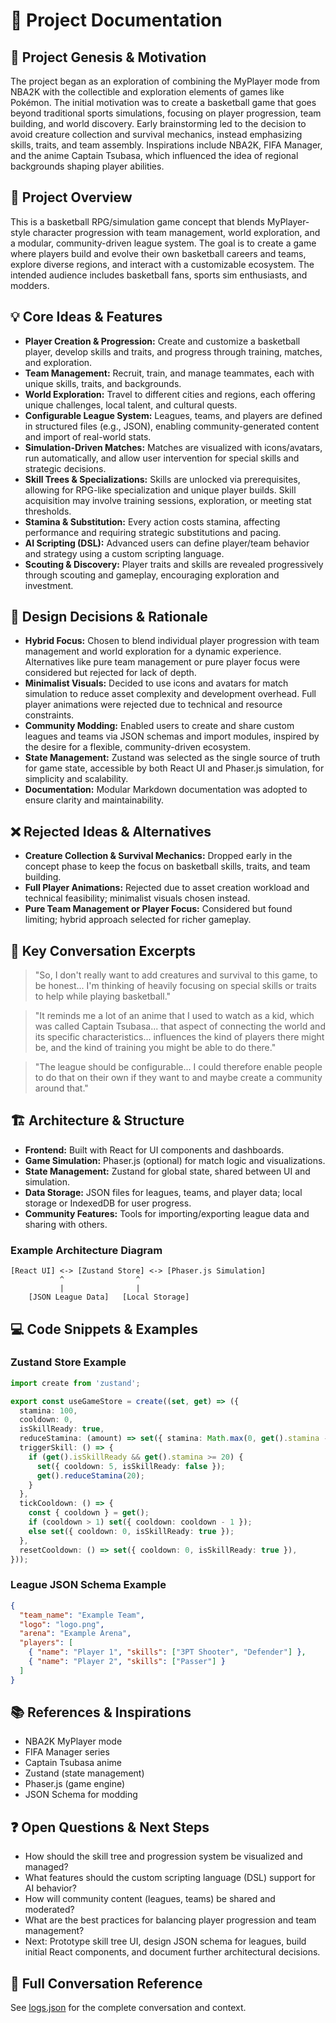 # 📝 Project Documentation

## 🚀 Project Genesis & Motivation
The project began as an exploration of combining the MyPlayer mode from NBA2K with the collectible and exploration elements of games like Pokémon. The initial motivation was to create a basketball game that goes beyond traditional sports simulations, focusing on player progression, team building, and world discovery. Early brainstorming led to the decision to avoid creature collection and survival mechanics, instead emphasizing skills, traits, and team assembly. Inspirations include NBA2K, FIFA Manager, and the anime Captain Tsubasa, which influenced the idea of regional backgrounds shaping player abilities.

## 🚀 Project Overview
This is a basketball RPG/simulation game concept that blends MyPlayer-style character progression with team management, world exploration, and a modular, community-driven league system. The goal is to create a game where players build and evolve their own basketball careers and teams, explore diverse regions, and interact with a customizable ecosystem. The intended audience includes basketball fans, sports sim enthusiasts, and modders.

## 💡 Core Ideas & Features
- **Player Creation & Progression:** Create and customize a basketball player, develop skills and traits, and progress through training, matches, and exploration.
- **Team Management:** Recruit, train, and manage teammates, each with unique skills, traits, and backgrounds.
- **World Exploration:** Travel to different cities and regions, each offering unique challenges, local talent, and cultural quests.
- **Configurable League System:** Leagues, teams, and players are defined in structured files (e.g., JSON), enabling community-generated content and import of real-world stats.
- **Simulation-Driven Matches:** Matches are visualized with icons/avatars, run automatically, and allow user intervention for special skills and strategic decisions.
- **Skill Trees & Specializations:** Skills are unlocked via prerequisites, allowing for RPG-like specialization and unique player builds. Skill acquisition may involve training sessions, exploration, or meeting stat thresholds.
- **Stamina & Substitution:** Every action costs stamina, affecting performance and requiring strategic substitutions and pacing.
- **AI Scripting (DSL):** Advanced users can define player/team behavior and strategy using a custom scripting language.
- **Scouting & Discovery:** Player traits and skills are revealed progressively through scouting and gameplay, encouraging exploration and investment.

## 🧩 Design Decisions & Rationale
- **Hybrid Focus:** Chosen to blend individual player progression with team management and world exploration for a dynamic experience. Alternatives like pure team management or pure player focus were considered but rejected for lack of depth.
- **Minimalist Visuals:** Decided to use icons and avatars for match simulation to reduce asset complexity and development overhead. Full player animations were rejected due to technical and resource constraints.
- **Community Modding:** Enabled users to create and share custom leagues and teams via JSON schemas and import modules, inspired by the desire for a flexible, community-driven ecosystem.
- **State Management:** Zustand was selected as the single source of truth for game state, accessible by both React UI and Phaser.js simulation, for simplicity and scalability.
- **Documentation:** Modular Markdown documentation was adopted to ensure clarity and maintainability.

## ❌ Rejected Ideas & Alternatives
- **Creature Collection & Survival Mechanics:** Dropped early in the concept phase to keep the focus on basketball skills, traits, and team building.
- **Full Player Animations:** Rejected due to asset creation workload and technical feasibility; minimalist visuals chosen instead.
- **Pure Team Management or Player Focus:** Considered but found limiting; hybrid approach selected for richer gameplay.

## 💬 Key Conversation Excerpts
> "So, I don't really want to add creatures and survival to this game, to be honest... I'm thinking of heavily focusing on special skills or traits to help while playing basketball."

> "It reminds me a lot of an anime that I used to watch as a kid, which was called Captain Tsubasa... that aspect of connecting the world and its specific characteristics... influences the kind of players there might be, and the kind of training you might be able to do there."

> "The league should be configurable... I could therefore enable people to do that on their own if they want to and maybe create a community around that."

## 🏗️ Architecture & Structure
- **Frontend:** Built with React for UI components and dashboards.
- **Game Simulation:** Phaser.js (optional) for match logic and visualizations.
- **State Management:** Zustand for global state, shared between UI and simulation.
- **Data Storage:** JSON files for leagues, teams, and player data; local storage or IndexedDB for user progress.
- **Community Features:** Tools for importing/exporting league data and sharing with others.

### Example Architecture Diagram
```
[React UI] <-> [Zustand Store] <-> [Phaser.js Simulation]
           ^                ^
           |                |
    [JSON League Data]   [Local Storage]
```

## 💻 Code Snippets & Examples
### Zustand Store Example
```typescript
import create from 'zustand';

export const useGameStore = create((set, get) => ({
  stamina: 100,
  cooldown: 0,
  isSkillReady: true,
  reduceStamina: (amount) => set({ stamina: Math.max(0, get().stamina - amount) }),
  triggerSkill: () => {
    if (get().isSkillReady && get().stamina >= 20) {
      set({ cooldown: 5, isSkillReady: false });
      get().reduceStamina(20);
    }
  },
  tickCooldown: () => {
    const { cooldown } = get();
    if (cooldown > 1) set({ cooldown: cooldown - 1 });
    else set({ cooldown: 0, isSkillReady: true });
  },
  resetCooldown: () => set({ cooldown: 0, isSkillReady: true }),
}));
```

### League JSON Schema Example
```json
{
  "team_name": "Example Team",
  "logo": "logo.png",
  "arena": "Example Arena",
  "players": [
    { "name": "Player 1", "skills": ["3PT Shooter", "Defender"] },
    { "name": "Player 2", "skills": ["Passer"] }
  ]
}
```

## 📚 References & Inspirations
- NBA2K MyPlayer mode
- FIFA Manager series
- Captain Tsubasa anime
- Zustand (state management)
- Phaser.js (game engine)
- JSON Schema for modding

## ❓ Open Questions & Next Steps
- How should the skill tree and progression system be visualized and managed?
- What features should the custom scripting language (DSL) support for AI behavior?
- How will community content (leagues, teams) be shared and moderated?
- What are the best practices for balancing player progression and team management?
- Next: Prototype skill tree UI, design JSON schema for leagues, build initial React components, and document further architectural decisions.

## 📄 Full Conversation Reference
See [logs.json](./logs.json) for the complete conversation and context.
